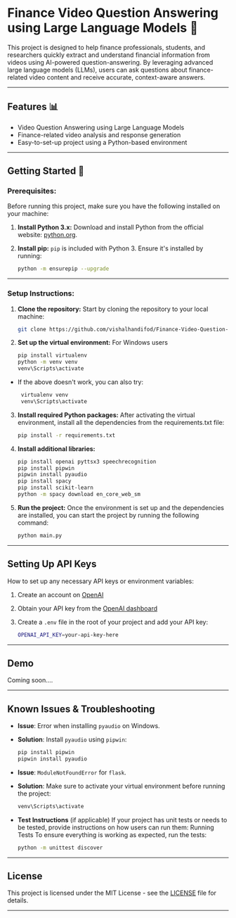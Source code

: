 # Finance Video Question Answering using Large Language Models 🌟
This project is designed to help finance professionals, students, and researchers quickly extract and understand financial information from videos using AI-powered question-answering. By leveraging advanced large language models (LLMs), users can ask questions about finance-related video content and receive accurate, context-aware answers.

---

## Features 📊
- Video Question Answering using Large Language Models
- Finance-related video analysis and response generation
- Easy-to-set-up project using a Python-based environment

--- 

## Getting Started 🚀

### Prerequisites:

Before running this project, make sure you have the following installed on your machine:

1. **Install Python 3.x:**
   Download and install Python from the official website: [python.org](https://www.python.org/downloads/).

2. **Install pip:**
   `pip` is included with Python 3. Ensure it's installed by running:
   ```bash
   python -m ensurepip --upgrade

---

### Setup Instructions:

1. **Clone the repository:**
   Start by cloning the repository to your local machine:

   ```bash
   git clone https://github.com/vishalhandifod/Finance-Video-Question-and-Answering-using-LLM.git

2. **Set up the virtual environment:**
   For Windows users

   ```bash
   pip install virtualenv
   python -m venv venv
   venv\Scripts\activate
- If the above doesn't work, you can also try:
  ```bash
   virtualenv venv
   venv\Scripts\activate

3. **Install required Python packages:**
   After activating the virtual environment, install all the dependencies from the requirements.txt file:

   ```bash
   pip install -r requirements.txt

4. **Install additional libraries:**
   
   ```bash
   pip install openai pyttsx3 speechrecognition
   pip install pipwin
   pipwin install pyaudio
   pip install spacy
   pip install scikit-learn
   python -m spacy download en_core_web_sm

5. **Run the project:**
   Once the environment is set up and the dependencies are installed, you can start the project by running the following command:

   ```bash
   python main.py

---

## Setting Up API Keys
How to set up any necessary API keys or environment variables:

1. Create an account on [OpenAI](https://beta.openai.com/signup/)
2. Obtain your API key from the [OpenAI dashboard](https://beta.openai.com/account/api-keys)
3. Create a `.env` file in the root of your project and add your API key:

   ```bash
   OPENAI_API_KEY=your-api-key-here
   ```
   
---

## Demo
Coming soon....

---

## Known Issues & Troubleshooting

- **Issue**: Error when installing `pyaudio` on Windows.
- **Solution**: Install `pyaudio` using `pipwin`:
  ```bash
  pip install pipwin
  pipwin install pyaudio
  ```

- **Issue**: `ModuleNotFoundError` for `flask`.
- **Solution**: Make sure to activate your virtual environment before running the project:
  ```bash
  venv\Scripts\activate

- **Test Instructions** (if applicable)
If your project has unit tests or needs to be tested, provide instructions on how users can run them: Running Tests
To ensure everything is working as expected, run the tests:
   ```bash
   python -m unittest discover
   ```
   
---

## License
This project is licensed under the MIT License - see the [LICENSE](LICENSE) file for details.

---



